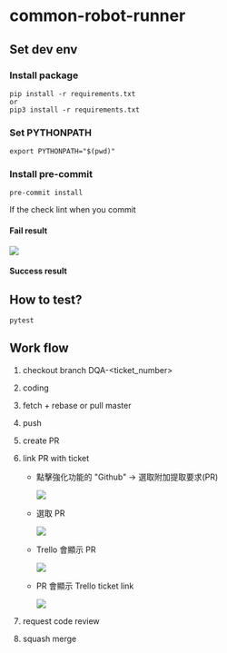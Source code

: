 # common-robot-runner

## Set dev env

### Install package
```
pip install -r requirements.txt
or
pip3 install -r requirements.txt
```

### Set PYTHONPATH
```
export PYTHONPATH="$(pwd)"
```

### Install pre-commit
```
pre-commit install
```

If the check lint when you commit
#### Fail result
![](https://i.imgur.com/qUXkF7G.png)

#### Success result


## How to test?
```
pytest
```

## Work flow
1. checkout branch DQA-<ticket_number>
2. coding
3. fetch + rebase or pull master
4. push
5. create PR
6. link PR with ticket
    * 點擊強化功能的 "Github" -> 選取附加提取要求(PR)

        ![](https://i.imgur.com/Wuf10eL.png)
    * 選取 PR

        ![](https://i.imgur.com/aZwCyfy.png)

    * Trello 會顯示 PR

        ![](https://i.imgur.com/fzCKZlE.png)
    * PR 會顯示 Trello ticket link

        ![](https://i.imgur.com/Scsyne2.png)

7. request code review
8. squash merge
